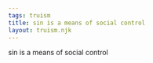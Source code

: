 ```yaml
---
tags: truism
title: sin is a means of social control
layout: truism.njk
---
```


sin is a means of social control